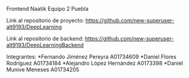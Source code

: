 Frontend Naatik Equipo 2 Puebla

Link al repositorio de proyecto: https://github.com/new-superuser-alt9193/DeepLearning

Link al repositorio de backend: https://github.com/new-superuser-alt9193/DeepLearningBackend


Integrantes: *Fernando Jiménez Pereyra A01734609 *Daniel Flores Rodríguez A01734184 *Alejandro López Hernández A0173398 *Daniel Munive Meneses A01734205

